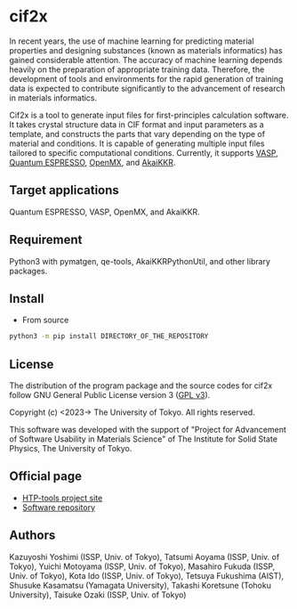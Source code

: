 # cif2x

In recent years, the use of machine learning for predicting material properties and designing substances (known as materials informatics) has gained considerable attention.
The accuracy of machine learning depends heavily on the preparation of appropriate training data.
Therefore, the development of tools and environments for the rapid generation of training data is expected to contribute significantly to the advancement of research in materials informatics.

Cif2x is a tool to generate input files for first-principles calculation software. It takes crystal structure data in CIF format and input parameters as a template, and constructs the parts that vary depending on the type of material and conditions. It is capable of generating multiple input files tailored to specific computational conditions. Currently, it supports [VASP](https://www.vasp.at), [Quantum ESPRESSO](https://www.quantum-espresso.org), [OpenMX](http://www.openmx-square.org), and [AkaiKKR](http://kkr.issp.u-tokyo.ac.jp).

## Target applications

Quantum ESPRESSO, VASP, OpenMX, and AkaiKKR.

## Requirement

Python3 with pymatgen, qe-tools, AkaiKKRPythonUtil, and other library packages.

## Install

- From source

``` bash
python3 -m pip install DIRECTORY_OF_THE_REPOSITORY
```

## License

The distribution of the program package and the source codes for cif2x follow
GNU General Public License version 3
([GPL v3](https://www.gnu.org/licenses/gpl-3.0.en.html)).

Copyright (c) <2023-> The University of Tokyo. All rights reserved.

This software was developed with the support of
"Project for Advancement of Software Usability in Materials Science"
of The Institute for Solid State Physics, The University of Tokyo.

## Official page

- [HTP-tools project site](https://www.pasums.issp.u-tokyo.ac.jp/htp-tools/)
- [Software repository](https://github.com/issp-center-dev/cif2x)

## Authors

Kazuyoshi Yoshimi (ISSP, Univ. of Tokyo), 
Tatsumi Aoyama (ISSP, Univ. of Tokyo), 
Yuichi Motoyama (ISSP, Univ. of Tokyo), 
Masahiro Fukuda (ISSP, Univ. of Tokyo), 
Kota Ido (ISSP, Univ. of Tokyo), 
Tetsuya Fukushima (AIST), 
Shusuke Kasamatsu (Yamagata University), 
Takashi Koretsune (Tohoku University), 
Taisuke Ozaki (ISSP, Univ. of Tokyo)
